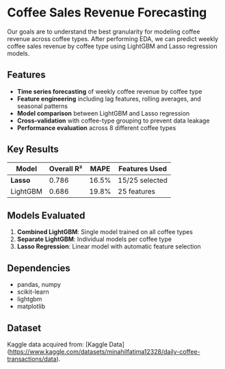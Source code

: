 # Coffee Sales Revenue Forecasting

Our goals are to understand the best granularity for modeling coffee revenue across coffee types. After performing EDA, we can predict weekly coffee sales revenue by coffee type using LightGBM and Lasso regression models.

## Features

- **Time series forecasting** of weekly coffee revenue by coffee type
- **Feature engineering** including lag features, rolling averages, and seasonal patterns
- **Model comparison** between LightGBM and Lasso regression
- **Cross-validation** with coffee-type grouping to prevent data leakage
- **Performance evaluation** across 8 different coffee types

## Key Results

| Model | Overall R² | MAPE | Features Used |
|-------|------------|------|---------------|
| **Lasso** | 0.786 | 16.5% | 15/25 selected |
| LightGBM | 0.686 | 19.8% | 25 features |

## Models Evaluated

1. **Combined LightGBM**: Single model trained on all coffee types
2. **Separate LightGBM**: Individual models per coffee type  
3. **Lasso Regression**: Linear model with automatic feature selection

## Dependencies

- pandas, numpy
- scikit-learn  
- lightgbm
- matplotlib

## Dataset

Kaggle data acquired from: [Kaggle Data] (https://www.kaggle.com/datasets/minahilfatima12328/daily-coffee-transactions/data).